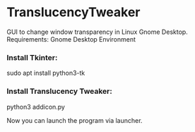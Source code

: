 # TranslucencyTweaker
GUI to change window transparency in Linux Gnome Desktop.
Requirements: Gnome Desktop Environment

### Install Tkinter:
sudo apt install python3-tk

### Install Translucency Tweaker:
python3 addicon.py

Now you can launch the program via launcher.
